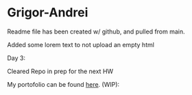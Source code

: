 # Grigor-Andrei

Readme file has been created w/ github, and pulled from main.

Added some lorem text to not upload an empty html

Day 3:

Cleared Repo in prep for the next HW

My portofolio can be found [here](https://grigorandrei.github.io/Portofolio/). (WIP): 